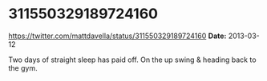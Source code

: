 # 311550329189724160
https://twitter.com/mattdavella/status/311550329189724160
**Date:** 2013-03-12

Two days of straight sleep has paid off. On the up swing & heading back to the gym.
